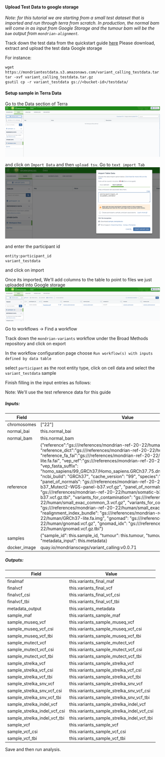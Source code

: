 #### Upload Test Data to google storage


*Note: for this tutorial we are starting from a small test dataset that is imported and run through terra from scratch. In production, the normal bam will come in as input from Google Storage and the tumour bam will be the `bam` output from `mondrian-alignment`.*



Track down the test data from the quickstart guide [here](../docs/quickstart/haplotype_calling.md) Please download, extract and upload the test data Google storage


For instance:
```
wget https://mondriantestdata.s3.amazonaws.com/variant_calling_testdata.tar.gz
tar -xvf variant_calling_testdata.tar.gz
gsutil cp -r variant_testdata gs://<bucket-id>/testdata/
```


#### Setup sample in Terra Data

Go to the Data section of Terra
![Terra_Data](../assets/terra_data_import_data.png)

and click on `Import Data` and then `upload tsv`. Go to `text import Tab`
![Terra Alignment Data](../assets/terra_data_import_data_alignment_1.png)

and enter the participant id
```
entity:participant_id
variant_testdata
```
and click on import

Once its imported, We'll add columns to the table to point to files we just uploaded into Google storage
![Terra Variant Data](../assets/terra_data_import_data_variants.png)


Go to workflows -> Find a workflow


Track down the `mondrian-variants` workflow under the Broad Methods repository and click on export


In the workflow configuration page
choose 
`Run workflow(s) with inputs defined by data table`

select `participant` as the root entity type, click on cell data and select the `variant_testdata` sample


Finish filling in the input entries as follows:

Note: We'll use the test reference data for this guide

##### Inputs:

| Field | Value |
|-------|-------|
| chromosomes | ["22"] |
| normal_bai | this.normal_bai |
| normal_bam | this.normal_bam |
| reference | {"reference":"gs://<bucket-id>/references/mondrian-ref-20-22/human/GRCh37-lite.fa", "reference_dict":"gs://<bucket-id>/references/mondrian-ref-20-22/human/GRCh37-lite.dict", "reference_fa_fai":"gs://<bucket-id>/references/mondrian-ref-20-22/human/GRCh37-lite.fa.fai", "vep_ref":"gs://<bucket-id>/references/mondrian-ref-20-22/vep.tar", "vep_fasta_suffix": "homo_sapiens/99_GRCh37/Homo_sapiens.GRCh37.75.dna.primary_assembly.fa.gz", "ncbi_build": "GRCh37", "cache_version": "99", "species":"homo_sapiens", "panel_of_normals": "gs://<bucket-id>/references/mondrian-ref-20-22/human/somatic-b37_Mutect2-WGS-panel-b37.vcf.gz", "panel_of_normals_idx": "gs://<bucket-id>/references/mondrian-ref-20-22/human/somatic-b37_Mutect2-WGS-panel-b37.vcf.gz.tbi", "variants_for_contamination": "gs://<bucket-id>/references/mondrian-ref-20-22/human/small_exac_common_3.vcf.gz", "variants_for_contamination_idx": "gs://<bucket-id>/references/mondrian-ref-20-22/human/small_exac_common_3.vcf.gz.tbi", "realignment_index_bundle": "gs://<bucket-id>/references/mondrian-ref-20-22/human/GRCh37-lite.fa.img", "gnomad": "gs://<bucket-id>/references/mondrian-ref-20-22/human/gnomad.vcf.gz", "gnomad_idx": "gs://<bucket-id>/references/mondrian-ref-20-22/human/gnomad.vcf.gz.tbi"} |
| samples | {"sample_id": this.sample_id, "tumour": this.tumour, "tumour_bai": this.tumour_bai, "metadata_input": this.metadata} |
| docker_image | quay.io/mondrianscwgs/variant_calling:v0.0.71 |


##### Outputs:

| Field | Value |
|-------|-------|
| finalmaf | this.variants_final_maf|
| finalvcf | this.variants_final_vcf|
| finalvcf_csi | this.variants_final_vcf_csi|
| finalvcf_tbi | this.variants_final_vcf_tbi|
| metadata_output | this.variants_metadata |
| sample_maf | this.variants_sample_maf|
| sample_museq_vcf | this.variants_sample_museq_vcf |
| sample_museq_vcf_csi | this.variants_sample_museq_vcf_csi|
| sample_museq_vcf_tbi | this.variants_sample_museq_vcf_tbi|
| sample_mutect_vcf | this.variants_sample_mutect_vcf |
| sample_mutect_vcf_csi | this.variants_sample_mutect_vcf_csi|
| sample_mutect_vcf_tbi | this.variants_sample_mutect_vcf_tbi|
| sample_strelka_vcf | this.variants_sample_strelka_vcf |
| sample_strelka_vcf_csi | this.variants_sample_strelka_vcf_csi|
| sample_strelka_vcf_tbi | this.variants_sample_strelka_vcf_tbi|
| sample_strelka_snv_vcf | this.variants_sample_strelka_snv_vcf |
| sample_strelka_snv_vcf_csi | this.variants_sample_strelka_snv_vcf_csi|
| sample_strelka_snv_vcf_tbi | this.variants_sample_strelka_snv_vcf_tbi|
| sample_strelka_indel_vcf | this.variants_sample_strelka_indel_vcf |
| sample_strelka_indel_vcf_csi | this.variants_sample_strelka_indel_vcf_csi|
| sample_strelka_indel_vcf_tbi | this.variants_sample_strelka_indel_vcf_tbi|
| sample_vcf | this.variants_sample_vcf |
| sample_vcf_csi | this.variants_sample_vcf_csi |
| sample_vcf_tbi | this.variants_sample_vcf_tbi |


Save and then run analysis. 
